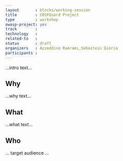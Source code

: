 ```yaml
---
layout       : blocks/working-session
title        : CRSFGuard Project
type         : workshop
owasp-project: yes
track        :
technology   :
related-to   :
status       : draft
organizers   : Azzeddine Ramrami,Sebastein Gioria
participants :
---
```


...intro text...

## Why

...why text...

## What

...what text...

## Who

... target audience ...